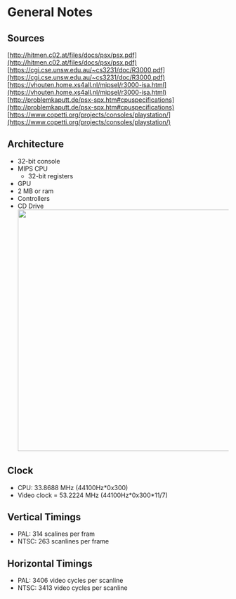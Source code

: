 # General Notes

## Sources
[http://hitmen.c02.at/files/docs/psx/psx.pdf](http://hitmen.c02.at/files/docs/psx/psx.pdf)  
[https://cgi.cse.unsw.edu.au/~cs3231/doc/R3000.pdf](https://cgi.cse.unsw.edu.au/~cs3231/doc/R3000.pdf)  
[https://vhouten.home.xs4all.nl/mipsel/r3000-isa.html](https://vhouten.home.xs4all.nl/mipsel/r3000-isa.html)  
[http://problemkaputt.de/psx-spx.htm#cpuspecifications](http://problemkaputt.de/psx-spx.htm#cpuspecifications)
[https://www.copetti.org/projects/consoles/playstation/](https://www.copetti.org/projects/consoles/playstation/)

## Architecture
- 32-bit console
- MIPS CPU
    - 32-bit registers
- GPU
- 2 MB or ram
- Controllers
- CD Drive<img style="-webkit-user-select: none; margin: auto; cursor: zoom-in;" src="https://www.copetti.org/images/consoles/ps1/diagram.png" width="958" height="550">

## Clock
- CPU: 33.8688 MHz (44100Hz\*0x300)
- Video clock = 53.2224 MHz (44100Hz\*0x300\*11/7)

## Vertical Timings
- PAL: 314 scalines per fram
- NTSC: 263 scanlines per frame

## Horizontal Timings
- PAL: 3406 video cycles per scanline
- NTSC: 3413 video cycles per scanline

